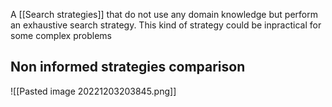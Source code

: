 A [[Search strategies]] that do not use any domain knowledge but perform an exhaustive search strategy. This kind of strategy could be inpractical for some complex problems

## Non informed strategies comparison
![[Pasted image 20221203203845.png]]